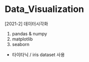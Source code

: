 # Data_Visualization
[2021-2] 데이터시각화

1. pandas & numpy
2. matplotlib
3. seaborn
- 타이타닉 / iris dataset 사용
